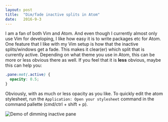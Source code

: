 ```yaml
---
layout: post
title:  "Dim/fade inactive splits in Atom"
date:   2016-9-3
---
```


I am a fan of both Vim and Atom. And even though I currently almost only use Vim for developing, I like how easy it is
to write packages etc for Atom. One feature that I like with my Vim setup is how that the inactive splits/windows get a fade.
This makes it clear(er) which split that is currently active. Depending on what theme you use in Atom, this can be more or less obvious there as well.
If you feel that it is __less__ obvious, maybe this can help you:

```scss
.pane:not(.active) {
  opacity: 0.5;
}
```

Obviously, with as much or less opacity as you like. To quickly edit the atom stylesheet, run the `Application: Open your stylesheet` command in the command pallette (cmd/ctrl + shift + p).


![Demo of dimming inactive pane](/dhallqvist.github.io/assets/img/post-images/2016-09-03-dim-atom.gif)

